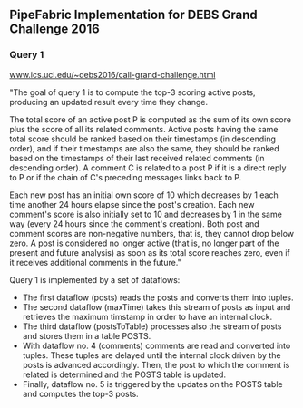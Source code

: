 ## PipeFabric Implementation for DEBS Grand Challenge 2016 ##

### Query 1 ###

www.ics.uci.edu/~debs2016/call-grand-challenge.html

"The goal of query 1 is to compute the top-3 scoring active posts, producing an
updated result every time they change.

The total score of an active post P is computed as the sum of its own score plus
the score of all its related comments. Active posts having the same total score
should be ranked based on their timestamps (in descending order), and if their
timestamps are also the same, they should be ranked based on the timestamps of
their last received related comments (in descending order). A comment C is
related to a post P if it is a direct reply to P or if the chain of C's
preceding messages links back to P.

Each new post has an initial own score of 10 which decreases by 1 each time
another 24 hours elapse since the post's creation. Each new comment's score is
also initially set to 10 and decreases by 1 in the same way (every 24 hours
since the comment's creation). Both post and comment scores are non-negative
numbers, that is, they cannot drop below zero. A post is considered no longer
active (that is, no longer part of the present and future analysis) as soon as
its total score reaches zero, even if it receives additional comments in the
future."

Query 1 is implemented by a set of dataflows:
 * The first dataflow (posts) reads the posts and converts them into tuples.
 * The second dataflow (maxTime) takes this stream of posts as input and retrieves the maximum
   timstamp in order to have an internal clock.
 * The third dataflow (postsToTable) processes also the stream of posts and stores them in a
   table POSTS.
 * With dataflow no. 4 (comments) comments are read and converted into tuples. These tuples are
   delayed until the internal clock driven by the posts is advanced accordingly.
   Then, the post to which the comment is related is determined and the POSTS table is updated.
 * Finally, dataflow no. 5 is triggered by the updates on the POSTS table and computes
   the top-3 posts.
